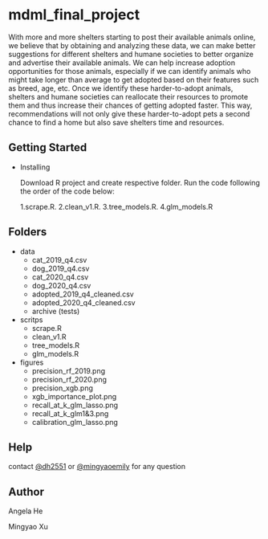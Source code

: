 # mdml_final_project

With more and more shelters starting to post their available animals online, we believe that by obtaining and analyzing these data, we can make better suggestions for different shelters and humane societies to better organize and advertise their available animals. We can help increase adoption opportunities for those animals, especially if we can identify animals who might take longer than average to get adopted based on their features such as breed, age, etc. Once we identify these harder-to-adopt animals, shelters and humane societies can reallocate their resources to promote them and thus increase their chances of getting adopted faster. This way, recommendations will not only give these harder-to-adopt pets a second chance to find a home but also save shelters time and resources.

## Getting Started 
* Installing

  Download R project and create respective folder. Run the code following the order of the code below:

    1.scrape.R.  2.clean_v1.R.  3.tree_models.R.  4.glm_models.R 

## Folders
* data 
    * cat_2019_q4.csv
    * dog_2019_q4.csv
    * cat_2020_q4.csv
    * dog_2020_q4.csv
    * adopted_2019_q4_cleaned.csv
    * adopted_2020_q4_cleaned.csv
    * archive (tests)
* scritps
    * scrape.R 
    * clean_v1.R
    * tree_models.R
    * glm_models.R
* figures
    * precision_rf_2019.png
    * precision_rf_2020.png
    * precision_xgb.png
    * xgb_importance_plot.png
    * recall_at_k_glm_lasso.png
    * recall_at_k_glm1&3.png
    * calibration_glm_lasso.png

## Help
contact [@dh2551](https://github.com/dh2551) or [@mingyaoemily](https://github.com/mingyaoemily) for any question 

## Author
Angela He 

Mingyao Xu
